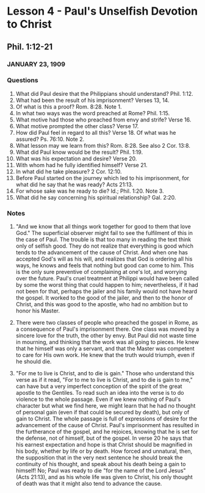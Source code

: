 # Lesson 4 - Paul's Unselfish Devotion to Christ

## Phil. 1:12-21

### JANUARY 23, 1909

### Questions

1. What did Paul desire that the Philippians should understand? Phil. 1:12.
2. What had been the result of his imprisonment? Verses 13, 14.
3. Of what is this a proof? Rom. 8:28. Note 1.
4. In what two ways was the word preached at Rome? Phil. 1:15.
5. What motive had those who preached from envy and strife? Verse 16.
6. What motive prompted the other class? Verse 17.
7. How did Paul feel in regard to all this? Verse 18. Of what was he assured? Ps. 76:10. Note 2.
8. What lesson may we learn from this? Rom. 8:28. See also 2 Cor. 13:8.
9. What did Paul know would be the result? Phil. 1:19.
10. What was his expectation and desire? Verse 20.
11. With whom had he fully identified himself? Verse 21.
12. In what did he take pleasure? 2 Cor. 12:10.
13. Before Paul started on the journey which led to his imprisonment, for what did he say that he was ready? Acts 21:13.
14. For whose sake was he ready to die? Id.; Phil. 1:20. Note 3.
15. What did he say concerning his spiritual relationship? Gal. 2:20.

### Notes

1. "And we know that all things work together for good to them that love God." The superficial observer might fail to see the fulfilment of this in the case of Paul. The trouble is that too many in reading the text think only of selfish good. They do not realize that everything is good which tends to the advancement of the cause of Christ. And when one has accepted God's will as his will, and realizes that God is ordering all his ways, he knows and feels that nothing but good can come to him. This is the only sure preventive of complaining at one's lot, and worrying over the future. Paul's cruel treatment at Philippi would have been called by some the worst thing that could happen to him; nevertheless, if it had not been for that, perhaps the jailer and his family would not have heard the gospel. It worked to the good of the jailer, and then to the honor of Christ, and this was good to the apostle, who had no ambition but to honor his Master.

2. There were two classes of people who preached the gospel in Rome, as a consequence of Paul's imprisonment there. One class was moved by a sincere love for the truth, the other by envy. But Paul did not waste time in mourning, and thinking that the work was all going to pieces. He knew that he himself was only a servant, and that the Master was competent to care for His own work. He knew that the truth would triumph, even if he should die.

3. "For me to live is Christ, and to die is gain." Those who understand this verse as if it read, "For to me to live is Christ, and to die is gain to me," can have but a very imperfect conception of the spirit of the great apostle to the Gentiles. To read such an idea into the verse is to do violence to the whole passage. Even if we knew nothing of Paul's character but what we find here, we might learn that he had no thought of personal gain (even if that could be secured by death), but only of gain to Christ. The whole passage is full of expressions of desire for the advancement of the cause of Christ. Paul's imprisonment has resulted in the furtherance of the gospel, and he rejoices, knowing that he is set for the defense, not of himself, but of the gospel. In verse 20 he says that his earnest expectation and hope is that Christ should be magnified in his body, whether by life or by death. How forced and unnatural, then, the supposition that in the very next sentence he should break the continuity of his thought, and speak about his death being a gain to himself! No; Paul was ready to die "for the name of the Lord Jesus" (Acts 21:13), and as his whole life was given to Christ, his only thought of death was that it might also tend to advance the cause.